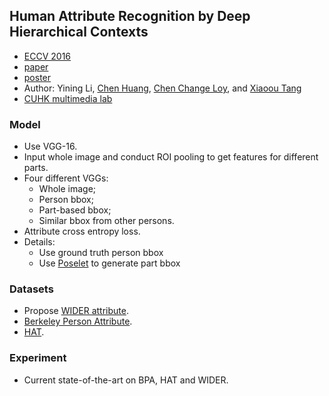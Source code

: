 ## Human Attribute Recognition by Deep Hierarchical Contexts
* [ECCV 2016](http://www.eccv2016.org/main-conference/)
* [paper](http://personal.ie.cuhk.edu.hk/~ccloy/files/eccv_2016_human.pdf)
* [poster](http://www.eccv2016.org/files/posters/P-4A-21.pdf)
* Author: Yining Li, [Chen Huang](http://mmlab.ie.cuhk.edu.hk/html_people/research_fellow_Chen_Huang.html), [Chen Change Loy](http://personal.ie.cuhk.edu.hk/~ccloy/), and [Xiaoou Tang](https://www.ie.cuhk.edu.hk/people/xotang.shtml)
* [CUHK multimedia lab](http://mmlab.ie.cuhk.edu.hk/index.html)

### Model
* Use VGG-16.
* Input whole image and conduct ROI pooling to get features for different parts.
* Four different VGGs:
    * Whole image;
    * Person bbox;
    * Part-based bbox;
    * Similar bbox from other persons.
* Attribute cross entropy loss.
* Details:
    * Use ground truth person bbox
    * Use [Poselet](https://www2.eecs.berkeley.edu/Research/Projects/CS/vision/shape/poselets/) to generate part bbox

### Datasets
* Propose [WIDER attribute](http://mmlab.ie.cuhk.edu.hk/projects/WIDERAttribute.html).
* [Berkeley Person Attribute](https://www2.eecs.berkeley.edu/Research/Projects/CS/vision/shape/poselets/).
* [HAT](https://jurie.users.greyc.fr/datasets/hat.html).

### Experiment
* Current state-of-the-art on BPA, HAT and WIDER.
